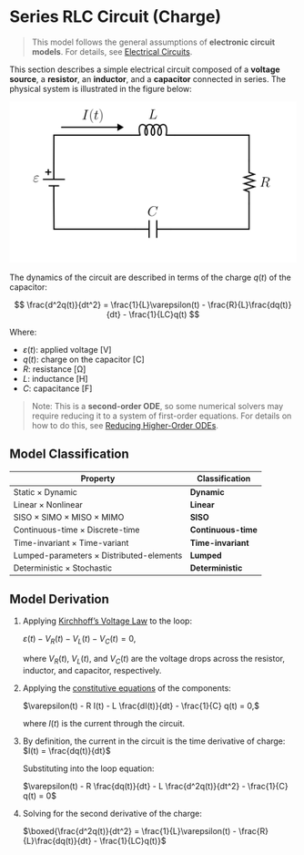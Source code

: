 # Series RLC Circuit (Charge)

> This model follows the general assumptions of **electronic circuit models**.
> For details, see [Electrical Circuits](/models/circuits/README.md).

This section describes a simple electrical circuit composed of a **voltage source**, a **resistor**, an **inductor**, and a **capacitor** connected in series.
The physical system is illustrated in the figure below:

<img src="diagram.svg" alt="Series RLC Circuit Diagram"/>

The dynamics of the circuit are described in terms of the charge $q(t)$ of the capacitor:

$$
\frac{d^2q(t)}{dt^2} = \frac{1}{L}\varepsilon(t) - \frac{R}{L}\frac{dq(t)}{dt} - \frac{1}{LC}q(t)
$$

Where:

- $\varepsilon(t)$: applied voltage [V]
- $q(t)$: charge on the capacitor [C]
- $R$: resistance [Ω]
- $L$: inductance [H]
- $C$: capacitance [F]

> Note: This is a **second-order ODE**, so some numerical solvers may require reducing it to a system of first-order equations.
> For details on how to do this, see [Reducing Higher-Order ODEs](/docs/ode_reduction.md).

## Model Classification

| Property                                 | Classification      |
| ---------------------------------------- | ------------------- |
| Static × Dynamic                         | **Dynamic**         |
| Linear × Nonlinear                       | **Linear**          |
| SISO × SIMO × MISO × MIMO                | **SISO**            |
| Continuous-time × Discrete-time          | **Continuous-time** |
| Time-invariant × Time-variant            | **Time-invariant**  |
| Lumped-parameters × Distributed-elements | **Lumped**          |
| Deterministic × Stochastic               | **Deterministic**   |

## Model Derivation

1. Applying [Kirchhoff’s Voltage Law](/docs/kirchhoff-laws.md) to the loop:

   $`\varepsilon(t) - V_R(t) - V_L(t) - V_C(t) = 0,`$

   where $V_R(t)$, $V_L(t)$, and $V_C(t)$ are the voltage drops across the resistor, inductor, and capacitor, respectively.

2. Applying the [constitutive equations](/docs/electronic-components.md) of the components:

   $`\varepsilon(t) - R I(t) - L \frac{dI(t)}{dt} - \frac{1}{C} q(t) = 0,`$

   where $I(t)$ is the current through the circuit.

3. By definition, the current in the circuit is the time derivative of charge:
   $`I(t) = \frac{dq(t)}{dt}`$

   Substituting into the loop equation:

   $`\varepsilon(t) - R \frac{dq(t)}{dt} - L \frac{d^2q(t)}{dt^2} - \frac{1}{C} q(t) = 0`$

4. Solving for the second derivative of the charge:

   $`\boxed{\frac{d^2q(t)}{dt^2} = \frac{1}{L}\varepsilon(t) - \frac{R}{L}\frac{dq(t)}{dt} - \frac{1}{LC}q(t)}`$
